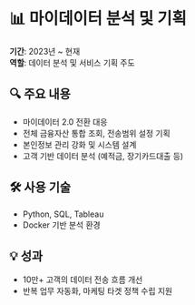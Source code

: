 # 📊 마이데이터 분석 및 기획

**기간**: 2023년 ~ 현재  
**역할**: 데이터 분석 및 서비스 기획 주도

## 🔍 주요 내용
- 마이데이터 2.0 전환 대응
- 전체 금융자산 통합 조회, 전송범위 설정 기획
- 본인정보 관리 강화 및 시스템 설계
- 고객 기반 데이터 분석 (예적금, 장기카드대출 등)

## 🛠 사용 기술
- Python, SQL, Tableau
- Docker 기반 분석 환경

## 💡 성과
- 10만+ 고객의 데이터 전송 흐름 개선
- 반복 업무 자동화, 마케팅 타겟 정책 수립 지원
